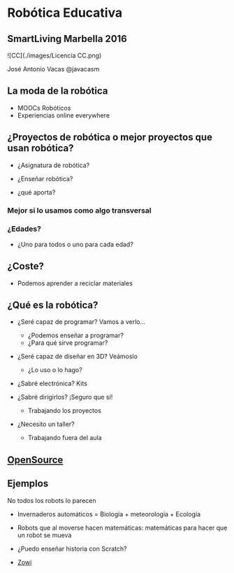 # Robótica Educativa

## SmartLiving Marbella 2016

![CC](./images/Licencia CC.png)

José Antonio Vacas @javacasm

## La moda de la robótica

* MOOCs Robóticos
* Experiencias online everywhere

## ¿Proyectos de robótica o mejor proyectos que usan robótica?

* ¿Asignatura de robótica?

* ¿Enseñar robótica?

* ¿qué aporta?

### Mejor si lo usamos como algo transversal

### ¿Edades?

* ¿Uno para todos o uno para cada edad?

## ¿Coste?

* Podemos aprender a reciclar materiales

## ¿Qué es la robótica?

* ¿Seré capaz de programar? Vamos a verlo...
	* ¿Podemos enseñar a programar?
	* ¿Para qué sirve programar?

* ¿Seré capaz de diseñar en 3D? Veámoslo
	* ¿Lo uso o lo hago?

* ¿Sabré electrónica? Kits

* ¿Sabré dirigirlos? ¡Seguro que sí!
	* Trabajando los proyectos

* ¿Necesito un taller?
	* Trabajando fuera del aula

## [OpenSource](./OpenSource.md)

## Ejemplos

No todos los robots lo parecen

* Invernaderos automáticos = Biología + meteorología + Ecología

* Robots que al moverse hacen matemáticas: matemáticas para hacer que un robot se mueva

* ¿Puedo enseñar historia con Scratch?

* [Zowi](./Zowi.md)
